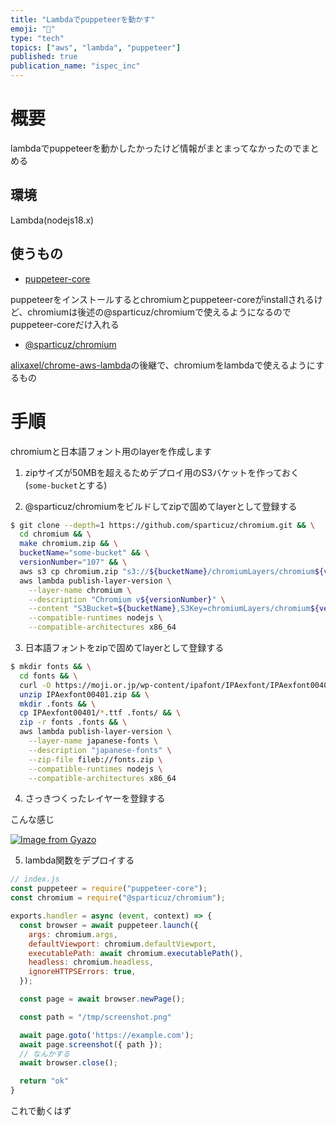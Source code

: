 ```yaml
---
title: "Lambdaでpuppeteerを動かす"
emoji: "💨"
type: "tech"
topics: ["aws", "lambda", "puppeteer"]
published: true
publication_name: "ispec_inc"
---
```


# 概要

lambdaでpuppeteerを動かしたかったけど情報がまとまってなかったのでまとめる


## 環境

Lambda(nodejs18.x)


## 使うもの

- [puppeteer-core](https://github.com/puppeteer/puppeteer/tree/main#puppeteer-core)

puppeteerをインストールするとchromiumとpuppeteer-coreがinstallされるけど、chromiumは後述の@sparticuz/chromiumで使えるようになるのでpuppeteer-coreだけ入れる

- [@sparticuz/chromium](https://github.com/Sparticuz/chromium)

[alixaxel/chrome-aws-lambda](https://github.com/alixaxel/chrome-aws-lambda)の後継で、chromiumをlambdaで使えるようにするもの


# 手順

chromiumと日本語フォント用のlayerを作成します

1. zipサイズが50MBを超えるためデプロイ用のS3バケットを作っておく (`some-bucket`とする)

2. @sparticuz/chromiumをビルドしてzipで固めてlayerとして登録する

```bash
$ git clone --depth=1 https://github.com/sparticuz/chromium.git && \
  cd chromium && \
  make chromium.zip && \
  bucketName="some-bucket" && \
  versionNumber="107" && \
  aws s3 cp chromium.zip "s3://${bucketName}/chromiumLayers/chromium${versionNumber}.zip" && \
  aws lambda publish-layer-version \
    --layer-name chromium \
    --description "Chromium v${versionNumber}" \
    --content "S3Bucket=${bucketName},S3Key=chromiumLayers/chromium${versionNumber}.zip" \
    --compatible-runtimes nodejs \
    --compatible-architectures x86_64
```

3. 日本語フォントをzipで固めてlayerとして登録する
```bash
$ mkdir fonts && \
  cd fonts && \
  curl -O https://moji.or.jp/wp-content/ipafont/IPAexfont/IPAexfont00401.zip && \
  unzip IPAexfont00401.zip && \
  mkdir .fonts && \
  cp IPAexfont00401/*.ttf .fonts/ && \
  zip -r fonts .fonts && \
  aws lambda publish-layer-version \
    --layer-name japanese-fonts \
    --description "japanese-fonts" \
    --zip-file fileb://fonts.zip \
    --compatible-runtimes nodejs \
    --compatible-architectures x86_64
```

4. さっきつくったレイヤーを登録する

こんな感じ

[![Image from Gyazo](https://i.gyazo.com/1ebe3a5a7ee85488af29fd6c35e3c7c7.png)](https://gyazo.com/1ebe3a5a7ee85488af29fd6c35e3c7c7)

5. lambda関数をデプロイする

```js
// index.js
const puppeteer = require("puppeteer-core");
const chromium = require("@sparticuz/chromium");

exports.handler = async (event, context) => {
  const browser = await puppeteer.launch({
    args: chromium.args,
    defaultViewport: chromium.defaultViewport,
    executablePath: await chromium.executablePath(),
    headless: chromium.headless,
    ignoreHTTPSErrors: true,
  });

  const page = await browser.newPage();

  const path = "/tmp/screenshot.png"

  await page.goto('https://example.com');
  await page.screenshot({ path });
  // なんかする
  await browser.close();

  return "ok"
}

```


これで動くはず
